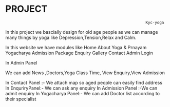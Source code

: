 # PROJECT
                                                                 Kyc-yoga


In this project  we bascially  design for old age people as we can manage  many things by yoga
like Depression,Tension,Relax and Calm.

In this  website we have modules like
Home
About 
Yoga & Prnayam
Yogacharya
Admission
Package
Enquiry
Gallery
Contact
Admin Login

In Admin Panel 

We can add  News ,Doctors,Yoga Class Time, View Enquiry,View Admission 
 
In Contact Panel :- We attach  map so aged people can easily find  address
In EnquriryPanel:- We can ask any enquiry
In Admission Panel :-We can admit enquiry
In Yogacharya Panel:- We can add Doctor list according to their specialist 
